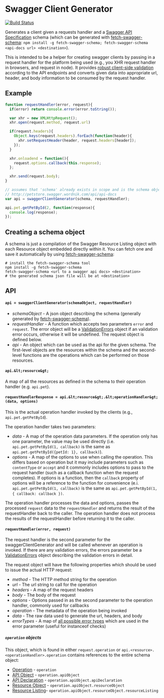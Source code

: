 # Swagger Client Generator
[![Build Status](https://travis-ci.org/signalfuse/swagger-client-generator.svg?branch=master)](https://travis-ci.org/signalfuse/swagger-client-generator)

Generates a client given a requests handler and a [Swagger API Specification](https://github.com/wordnik/swagger-spec/blob/master/versions/1.2.md) schema (which can be generated with [fetch-swagger-schema](https://github.com/signalfuse/fetch-swagger-schema): `npm install -g fetch-swagger-schema; fetch-swagger-schema <api-docs url> <destination>`).

This is intended to be a helper for creating swagger clients by passing in a request handler for the platform being used (e.g., you XHR request handler in browsers, and request in node). It provides [robust client-side validation](https://github.com/signalfuse/swagger-validate) according to the API endpoints and converts given data into appropriate url, header, and body information to be consumed by the request handler.

## Example
```js
function requestHandler(error, request){
  if(error) return console.error(error.toString());

  var xhr = new XMLHttpRequest();
  xhr.open(request.method, request.url)

  if(request.headers){
    Object.keys(request.headers).forEach(function(header){
      xhr.setRequestHeader(header, request.headers[header]);
    });
  }

  xhr.onloadend = function(){
    request.options.callback(this.response);
  };

  xhr.send(request.body);
}

// assumes that 'schema' already exists in scope and is the schema object for
// http://petstore.swagger.wordnik.com/api/api-docs 
var api = swaggerClientGenerator(schema, requestHandler);

api.pet.getPetById(2, function(response){
  console.log(response);
});
```
## Creating a schema object
A schema is just a compilation of the Swagger Resource Listing object with each Resource object embedded directly within it. You can fetch one and save it automatically by using [fetch-swagger-schema](https://github.com/signalfuse/fetch-swagger-schema):
```shell
# install the fetch-swagger-schema tool
npm install -g fetch-swagger-schema
fetch-swagger-schema <url to a swagger api docs> <destination>
# the generated schema json file will be at <destination>
```

## API
#### `api = swaggerClientGenerator(schemaObject, requestHandler)`
* *schemaObject* - A json object describing the schema (generally generated by [fetch-swagger-schema](https://github.com/signalfuse/fetch-swagger-schema)).
* *requestHandler* - A function which accepts two parameters `error` and `request`. The error object will be a [ValidationErrors](https://github.com/signalfuse/swagger-validate#swaggervalidateerrorsvalidationerrors) object if an validation error occurs, otherwise it will be undefined. The request object is defined below.
* *api* - An object which can be used as the api for the given schema. The first-level objects are the resources within the schema and the second-level functions are the operations which can be performed on those resources.

#### `api.&lt;resource&gt;`
A map of all the resources as defined in the schema to their operation handler (e.g. `api.pet`).

#### `requestHandlerResponse = api.&lt;resource&gt;.&lt;operationHandler&gt;(data, options)`
This is the actual operation handler invoked by the clients (e.g., `api.pet.getPetById`).

The operation handler takes two parameters:
* *data* - A map of the operation data parameters. If the operation only has one parameter, the value may be used directly (i.e. `api.pet.getPetById(1, callback)` is the same as `api.pet.getPetById({petId: 1}, callback)`).
* *options* - A map of the options to use when calling the operation. This differs based on operation but it may include parameters such as `contentType` or `accept` and it commonly includes options to pass to the request handler (such as a callback function when the request completes). If options is a function, then the `callback` property of options will be a reference to the function for convenience (e.i. `api.pet.getPetById(1, callback)` is the same as `api.pet.getPetById(1, { callback: callback })`.

The operation handler processes the data and options, passes the processed `request` data to the `requestHandler` and returns the result of the requestHandler back to the caller. The operation handler does not process the results of the requestHandler before returning it to the caller. 

#### `requestHandler(error, request)`
The request handler is the second parameter for the swaggerClientGenerator and will be called whenever an operation is invoked. If there are any validation errors, the errors parameter be a [ValidationErrors](https://github.com/signalfuse/swagger-validate#swaggervalidateerrorsvalidationerrors) object describing the validation errors in detail.

The request object will have the following properties which should be used to issue the actual HTTP request:
* *method* - The HTTP method string for the operation
* *url* - The url string to call for the operation
* *headers* - A map of the request headers
* *body* - The body of the request
* *options* - Options passed in as the second parameter to the operation handler, commonly used for callbacks
* *operation* - The metadata of the operation being invoked
* *data* - The raw data used to generate the url, headers, and body
* *errorTypes* - A map of [all possible error types](https://github.com/signalfuse/swagger-validate#swaggervalidateerrorsvalidationerrors) which are used in the error parameter (useful for instanceof checks)

##### `operation` objects
This object, which is found in either `request.operation` or `api.<resource>.<operationHandler>.operation` contains references to the entire schema object:
* [Operation](https://github.com/wordnik/swagger-spec/blob/master/versions/1.2.md#523-operation-object) - `operation`
* [API Object](https://github.com/wordnik/swagger-spec/blob/master/versions/1.2.md#522-api-object) - `operation.apiObject`
* [API Declaration](https://github.com/wordnik/swagger-spec/blob/master/versions/1.2.md#52-api-declaration) - `operation.apiObject.apiDeclaration`
* [Resource Object](https://github.com/wordnik/swagger-spec/blob/master/versions/1.2.md#512-resource-object) - `operation.apiObject.resourceObject`
* [Resource Listing](https://github.com/wordnik/swagger-spec/blob/master/versions/1.2.md#51-resource-listing)- `operation.apiObject.resourceObject.resourceListing`
